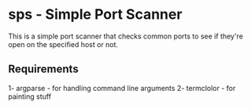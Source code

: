 # sps - Simple Port Scanner
This is a simple port scanner that checks common ports to see if they're open on the specified host or not.

## Requirements
1- argparse - for handling command line arguments
2- termclolor - for painting stuff
